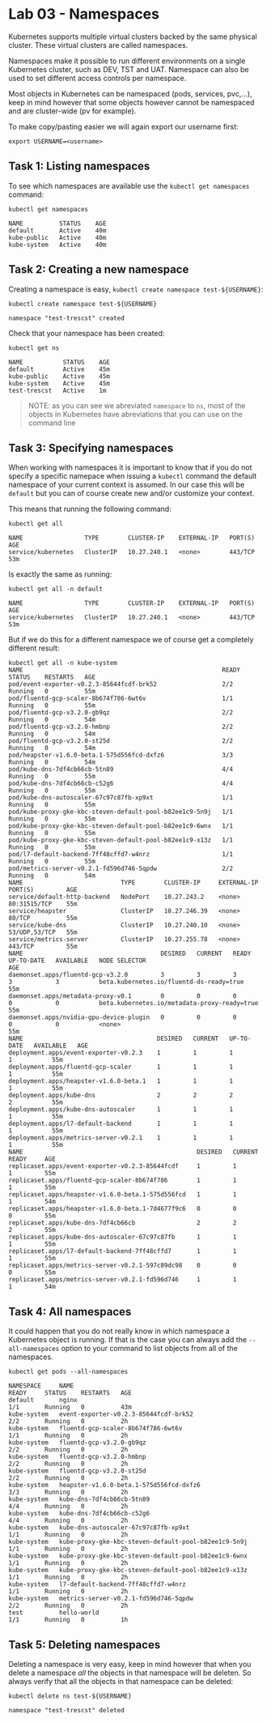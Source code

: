 # Lab 03 - Namespaces

Kubernetes supports multiple virtual clusters backed by the same physical
cluster. These virtual clusters are called namespaces.

Namespaces make it possible to run different environments on a single Kubernetes
cluster, such as DEV, TST and UAT.  Namespace can also be used to set different
access controls per namespace.

Most objects in Kubernetes can be namespaced (pods, services, pvc,...), keep in
mind however that some objects however cannot be namespaced and are cluster-wide
(pv for example).

To make copy/pasting easier we will again export our username first:

```
export USERNAME=<username>
```

## Task 1: Listing namespaces

To see which namespaces are available use the `kubectl get namespaces` command:

```
kubectl get namespaces

NAME          STATUS    AGE
default       Active    40m
kube-public   Active    40m
kube-system   Active    40m
```

## Task 2: Creating a new namespace

Creating a namespace is easy, `kubectl create namespace test-${USERNAME}`:

```
kubectl create namespace test-${USERNAME}

namespace "test-trescst" created
```

Check that your namespace has been created:

```
kubectl get ns

NAME           STATUS    AGE
default        Active    45m
kube-public    Active    45m
kube-system    Active    45m
test-trescst   Active    1m
```

> NOTE: as you can see we abreviated `namespace` to `ns`, most of the objects in
> Kubernetes have abreviations that you can use on the command line

## Task 3: Specifying namespaces

When working with namespaces it is important to know that if you do not specify
a specific namepace when issuing a `kubectl` command the default namespace of
your current context is assumed.  In our case this will be `default` but you can
of course create new and/or customize your context.

This means that running the following command:

```
kubectl get all

NAME                 TYPE        CLUSTER-IP    EXTERNAL-IP   PORT(S)   AGE
service/kubernetes   ClusterIP   10.27.240.1   <none>        443/TCP   53m
```

Is exactly the same as running:

```
kubectl get all -n default

NAME                 TYPE        CLUSTER-IP    EXTERNAL-IP   PORT(S)   AGE
service/kubernetes   ClusterIP   10.27.240.1   <none>        443/TCP   53m
```

But if we do this for a different namespace we of course get a completely
different result:

```
kubectl get all -n kube-system
NAME                                                       READY     STATUS    RESTARTS   AGE
pod/event-exporter-v0.2.3-85644fcdf-brk52                  2/2       Running   0          55m
pod/fluentd-gcp-scaler-8b674f786-6wt6v                     1/1       Running   0          55m
pod/fluentd-gcp-v3.2.0-gb9qz                               2/2       Running   0          54m
pod/fluentd-gcp-v3.2.0-hmbnp                               2/2       Running   0          54m
pod/fluentd-gcp-v3.2.0-st25d                               2/2       Running   0          54m
pod/heapster-v1.6.0-beta.1-575d556fcd-dxfz6                3/3       Running   0          54m
pod/kube-dns-7df4cb66cb-5tn89                              4/4       Running   0          55m
pod/kube-dns-7df4cb66cb-c52g6                              4/4       Running   0          55m
pod/kube-dns-autoscaler-67c97c87fb-xp9xt                   1/1       Running   0          55m
pod/kube-proxy-gke-kbc-steven-default-pool-b82ee1c9-5n9j   1/1       Running   0          55m
pod/kube-proxy-gke-kbc-steven-default-pool-b82ee1c9-6wnx   1/1       Running   0          55m
pod/kube-proxy-gke-kbc-steven-default-pool-b82ee1c9-x13z   1/1       Running   0          55m
pod/l7-default-backend-7ff48cffd7-w4nrz                    1/1       Running   0          55m
pod/metrics-server-v0.2.1-fd596d746-5qpdw                  2/2       Running   0          54m
NAME                           TYPE        CLUSTER-IP     EXTERNAL-IP   PORT(S)         AGE
service/default-http-backend   NodePort    10.27.243.2    <none>        80:31515/TCP    55m
service/heapster               ClusterIP   10.27.246.39   <none>        80/TCP          55m
service/kube-dns               ClusterIP   10.27.240.10   <none>        53/UDP,53/TCP   55m
service/metrics-server         ClusterIP   10.27.255.78   <none>        443/TCP         55m
NAME                                      DESIRED   CURRENT   READY     UP-TO-DATE   AVAILABLE   NODE SELECTOR                                  AGE
daemonset.apps/fluentd-gcp-v3.2.0         3         3         3         3            3           beta.kubernetes.io/fluentd-ds-ready=true       55m
daemonset.apps/metadata-proxy-v0.1        0         0         0         0            0           beta.kubernetes.io/metadata-proxy-ready=true   55m
daemonset.apps/nvidia-gpu-device-plugin   0         0         0         0            0           <none>                                         55m
NAME                                     DESIRED   CURRENT   UP-TO-DATE   AVAILABLE   AGE
deployment.apps/event-exporter-v0.2.3    1         1         1            1           55m
deployment.apps/fluentd-gcp-scaler       1         1         1            1           55m
deployment.apps/heapster-v1.6.0-beta.1   1         1         1            1           55m
deployment.apps/kube-dns                 2         2         2            2           55m
deployment.apps/kube-dns-autoscaler      1         1         1            1           55m
deployment.apps/l7-default-backend       1         1         1            1           55m
deployment.apps/metrics-server-v0.2.1    1         1         1            1           55m
NAME                                                DESIRED   CURRENT   READY     AGE
replicaset.apps/event-exporter-v0.2.3-85644fcdf     1         1         1         55m
replicaset.apps/fluentd-gcp-scaler-8b674f786        1         1         1         55m
replicaset.apps/heapster-v1.6.0-beta.1-575d556fcd   1         1         1         54m
replicaset.apps/heapster-v1.6.0-beta.1-7d4677f9c6   0         0         0         55m
replicaset.apps/kube-dns-7df4cb66cb                 2         2         2         55m
replicaset.apps/kube-dns-autoscaler-67c97c87fb      1         1         1         55m
replicaset.apps/l7-default-backend-7ff48cffd7       1         1         1         55m
replicaset.apps/metrics-server-v0.2.1-597c89dc98    0         0         0         55m
replicaset.apps/metrics-server-v0.2.1-fd596d746     1         1         1         54m
```

## Task 4: All namespaces

It could happen that you do not really know in which namespace a Kubernetes
object is running.  If that is the case you can always add the
`--all-namespaces` option to your command to list objects from all of the
namespaces.

```
kubectl get pods --all-namespaces

NAMESPACE     NAME                                                   READY     STATUS    RESTARTS   AGE
default       nginx                                                  1/1       Running   0          43m
kube-system   event-exporter-v0.2.3-85644fcdf-brk52                  2/2       Running   0          2h
kube-system   fluentd-gcp-scaler-8b674f786-6wt6v                     1/1       Running   0          2h
kube-system   fluentd-gcp-v3.2.0-gb9qz                               2/2       Running   0          2h
kube-system   fluentd-gcp-v3.2.0-hmbnp                               2/2       Running   0          2h
kube-system   fluentd-gcp-v3.2.0-st25d                               2/2       Running   0          2h
kube-system   heapster-v1.6.0-beta.1-575d556fcd-dxfz6                3/3       Running   0          2h
kube-system   kube-dns-7df4cb66cb-5tn89                              4/4       Running   0          2h
kube-system   kube-dns-7df4cb66cb-c52g6                              4/4       Running   0          2h
kube-system   kube-dns-autoscaler-67c97c87fb-xp9xt                   1/1       Running   0          2h
kube-system   kube-proxy-gke-kbc-steven-default-pool-b82ee1c9-5n9j   1/1       Running   0          2h
kube-system   kube-proxy-gke-kbc-steven-default-pool-b82ee1c9-6wnx   1/1       Running   0          2h
kube-system   kube-proxy-gke-kbc-steven-default-pool-b82ee1c9-x13z   1/1       Running   0          2h
kube-system   l7-default-backend-7ff48cffd7-w4nrz                    1/1       Running   0          2h
kube-system   metrics-server-v0.2.1-fd596d746-5qpdw                  2/2       Running   0          2h
test          hello-world                                            1/1       Running   0          1h
```

## Task 5: Deleting namespaces

Deleting a namespace is very easy, keep in mind however that when you delete a
namespace *all* the objects in that namespace will be deleten.  So always verify
that all the objects in that namespace can be deleted:

```
kubectl delete ns test-${USERNAME}

namespace "test-trescst" deleted
```
